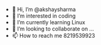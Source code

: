 - 👋 Hi, I’m @akshaysharma
- 👀 I’m interested in coding
- 🌱 I’m currently learning Linux
- 💞️ I’m looking to collaborate on ...
- 📫 How to reach me 8219539923

<!---
akshay0549011/akshay0549011 is a ✨ special ✨ repository because its `README.md` (this file) appears on your GitHub profile.
You can click the Preview link to take a look at your changes.
--->
